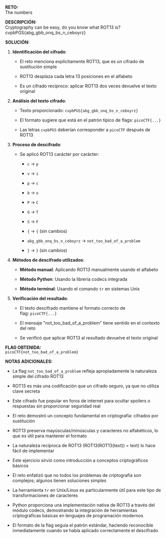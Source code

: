 **RETO:**  
The numbers

**DESCRIPCIÓN:**  
Cryptography can be easy, do you know what ROT13 is? cvpbPGS{abg_gbb_onq_bs_n_ceboyrz}

**SOLUCIÓN:**

1. **Identificación del cifrado**:
    
    - El reto menciona explícitamente ROT13, que es un cifrado de sustitución simple
        
    - ROT13 desplaza cada letra 13 posiciones en el alfabeto
        
    - Es un cifrado recíproco: aplicar ROT13 dos veces devuelve el texto original
        
2. **Análisis del texto cifrado**:
    
    - Texto proporcionado: `cvpbPGS{abg_gbb_onq_bs_n_ceboyrz}`
        
    - El formato sugiere que está en el patrón típico de flags: `picoCTF{...}`
        
    - Las letras `cvpbPGS` deberían corresponder a `picoCTF` después de ROT13
        
3. **Proceso de descifrado**:
    
    - Se aplicó ROT13 carácter por carácter:
        
        - `c` → `p`
            
        - `v` → `i`
            
        - `p` → `c`
            
        - `b` → `o`
            
        - `P` → `C`
            
        - `G` → `T`
            
        - `S` → `F`
            
        - `{` → `{` (sin cambios)
            
        - `abg_gbb_onq_bs_n_ceboyrz` → `not_too_bad_of_a_problem`
            
        - `}` → `}` (sin cambios)
            
4. **Métodos de descifrado utilizados**:
    
    - **Método manual**: Aplicando ROT13 manualmente usando el alfabeto
        
    - **Método Python**: Usando la librería codecs integrada
        
    - **Método terminal**: Usando el comando `tr` en sistemas Unix
        
5. **Verificación del resultado**:
    
    - El texto descifrado mantiene el formato correcto de flag: `picoCTF{...}`
        
    - El mensaje "not_too_bad_of_a_problem" tiene sentido en el contexto del reto
        
    - Se verificó que aplicar ROT13 al resultado devuelve el texto original
        

**FLAG OBTENIDA:**  
`picoCTF{not_too_bad_of_a_problem}`

**NOTAS ADICIONALES:**

- La flag `not_too_bad_of_a_problem` refleja apropiadamente la naturaleza simple del cifrado ROT13
    
- ROT13 es más una codificación que un cifrado seguro, ya que no utiliza clave secreta
    
- Este cifrado fue popular en foros de internet para ocultar spoilers o respuestas sin proporcionar seguridad real
    
- El reto demostró un concepto fundamental en criptografía: cifrados por sustitución
    
- ROT13 preserva mayúsculas/minúsculas y caracteres no alfabéticos, lo que es útil para mantener el formato
    
- La naturaleza recíproca de ROT13 (ROT13(ROT13(text)) = text) lo hace fácil de implementar
    
- Este ejercicio sirvió como introducción a conceptos criptográficos básicos
    
- El reto enfatizó que no todos los problemas de criptografía son complejos; algunos tienen soluciones simples
    
- La herramienta `tr` en Unix/Linux es particularmente útil para este tipo de transformaciones de caracteres
    
- Python proporciona una implementación nativa de ROT13 a través del módulo codecs, demostrando la integración de herramientas criptográficas básicas en lenguajes de programación modernos
    
- El formato de la flag seguía el patrón estándar, haciendo reconocible inmediatamente cuando se había aplicado correctamente el descifrado